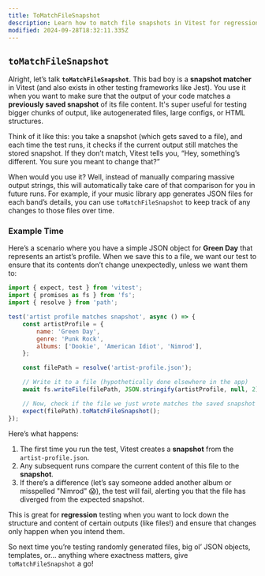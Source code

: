 ```yaml
---
title: ToMatchFileSnapshot
description: Learn how to match file snapshots in Vitest for regression testing.
modified: 2024-09-28T18:32:11.335Z
---
```


## `toMatchFileSnapshot`

Alright, let’s talk **`toMatchFileSnapshot`**. This bad boy is a **snapshot matcher** in Vitest (and also exists in other testing frameworks like Jest). You use it when you want to make sure that the output of your code matches a **previously saved snapshot** of its file content. It's super useful for testing bigger chunks of output, like autogenerated files, large configs, or HTML structures.

Think of it like this: you take a snapshot (which gets saved to a file), and each time the test runs, it checks if the current output still matches the stored snapshot. If they don’t match, Vitest tells you, “Hey, something’s different. You sure you meant to change that?”

When would you use it? Well, instead of manually comparing massive output strings, this will automatically take care of that comparison for you in future runs. For example, if your music library app generates JSON files for each band’s details, you can use `toMatchFileSnapshot` to keep track of any changes to those files over time.

### Example Time

Here’s a scenario where you have a simple JSON object for **Green Day** that represents an artist’s profile. When we save this to a file, we want our test to ensure that its contents don’t change unexpectedly, unless we want them to:

```js
import { expect, test } from 'vitest';
import { promises as fs } from 'fs';
import { resolve } from 'path';

test('artist profile matches snapshot', async () => {
	const artistProfile = {
		name: 'Green Day',
		genre: 'Punk Rock',
		albums: ['Dookie', 'American Idiot', 'Nimrod'],
	};

	const filePath = resolve('artist-profile.json');

	// Write it to a file (hypothetically done elsewhere in the app)
	await fs.writeFile(filePath, JSON.stringify(artistProfile, null, 2));

	// Now, check if the file we just wrote matches the saved snapshot
	expect(filePath).toMatchFileSnapshot();
});
```

Here’s what happens:

1. The first time you run the test, Vitest creates a **snapshot** from the `artist-profile.json`.
2. Any subsequent runs compare the current content of this file to the **snapshot**.
3. If there’s a difference (let’s say someone added another album or misspelled "Nimrod" 😱), the test will fail, alerting you that the file has diverged from the expected snapshot.

This is great for **regression** testing when you want to lock down the structure and content of certain outputs (like files!) and ensure that changes only happen when you intend them.

So next time you’re testing randomly generated files, big ol’ JSON objects, templates, or… anything where exactness matters, give `toMatchFileSnapshot` a go!

```ts
```
